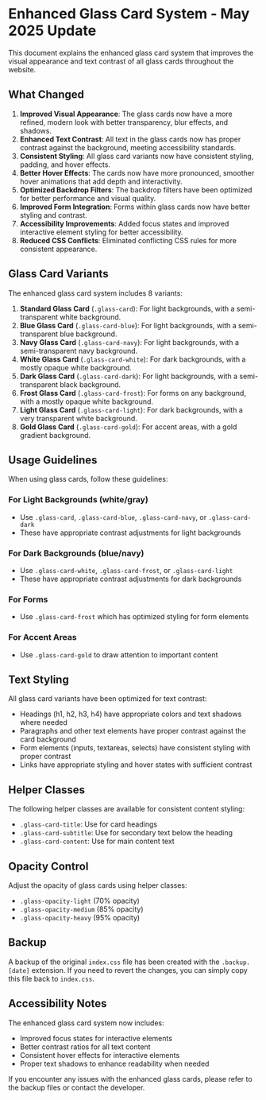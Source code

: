 # Enhanced Glass Card System - May 2025 Update 
 
This document explains the enhanced glass card system that improves the visual appearance and text contrast of all glass cards throughout the website. 
 
## What Changed 
 
1. **Improved Visual Appearance**: The glass cards now have a more refined, modern look with better transparency, blur effects, and shadows. 
2. **Enhanced Text Contrast**: All text in the glass cards now has proper contrast against the background, meeting accessibility standards. 
3. **Consistent Styling**: All glass card variants now have consistent styling, padding, and hover effects. 
4. **Better Hover Effects**: The cards now have more pronounced, smoother hover animations that add depth and interactivity. 
5. **Optimized Backdrop Filters**: The backdrop filters have been optimized for better performance and visual quality. 
6. **Improved Form Integration**: Forms within glass cards now have better styling and contrast. 
7. **Accessibility Improvements**: Added focus states and improved interactive element styling for better accessibility. 
8. **Reduced CSS Conflicts**: Eliminated conflicting CSS rules for more consistent appearance. 
 
## Glass Card Variants 
 
The enhanced glass card system includes 8 variants: 
 
1. **Standard Glass Card** (`.glass-card`): For light backgrounds, with a semi-transparent white background. 
2. **Blue Glass Card** (`.glass-card-blue`): For light backgrounds, with a semi-transparent blue background. 
3. **Navy Glass Card** (`.glass-card-navy`): For light backgrounds, with a semi-transparent navy background. 
4. **White Glass Card** (`.glass-card-white`): For dark backgrounds, with a mostly opaque white background. 
5. **Dark Glass Card** (`.glass-card-dark`): For light backgrounds, with a semi-transparent black background. 
6. **Frost Glass Card** (`.glass-card-frost`): For forms on any background, with a mostly opaque white background. 
7. **Light Glass Card** (`.glass-card-light`): For dark backgrounds, with a very transparent white background. 
8. **Gold Glass Card** (`.glass-card-gold`): For accent areas, with a gold gradient background. 
 
## Usage Guidelines 
 
When using glass cards, follow these guidelines: 
 
### For Light Backgrounds (white/gray) 
- Use `.glass-card`, `.glass-card-blue`, `.glass-card-navy`, or `.glass-card-dark` 
- These have appropriate contrast adjustments for light backgrounds 
 
### For Dark Backgrounds (blue/navy) 
- Use `.glass-card-white`, `.glass-card-frost`, or `.glass-card-light` 
- These have appropriate contrast adjustments for dark backgrounds 
 
### For Forms 
- Use `.glass-card-frost` which has optimized styling for form elements 
 
### For Accent Areas 
- Use `.glass-card-gold` to draw attention to important content 
 
## Text Styling 
 
All glass card variants have been optimized for text contrast: 
 
- Headings (h1, h2, h3, h4) have appropriate colors and text shadows where needed 
- Paragraphs and other text elements have proper contrast against the card background 
- Form elements (inputs, textareas, selects) have consistent styling with proper contrast 
- Links have appropriate styling and hover states with sufficient contrast 
 
## Helper Classes 
 
The following helper classes are available for consistent content styling: 
 
- `.glass-card-title`: Use for card headings 
- `.glass-card-subtitle`: Use for secondary text below the heading 
- `.glass-card-content`: Use for main content text 
 
## Opacity Control 
 
Adjust the opacity of glass cards using helper classes: 
 
- `.glass-opacity-light` (70% opacity) 
- `.glass-opacity-medium` (85% opacity)  
- `.glass-opacity-heavy` (95% opacity) 
 
## Backup 
 
A backup of the original `index.css` file has been created with the `.backup.[date]` extension. If you need to revert the changes, you can simply copy this file back to `index.css`. 
 
## Accessibility Notes 
 
The enhanced glass card system now includes: 
 
- Improved focus states for interactive elements 
- Better contrast ratios for all text content 
- Consistent hover effects for interactive elements 
- Proper text shadows to enhance readability when needed 
 
If you encounter any issues with the enhanced glass cards, please refer to the backup files or contact the developer. 
